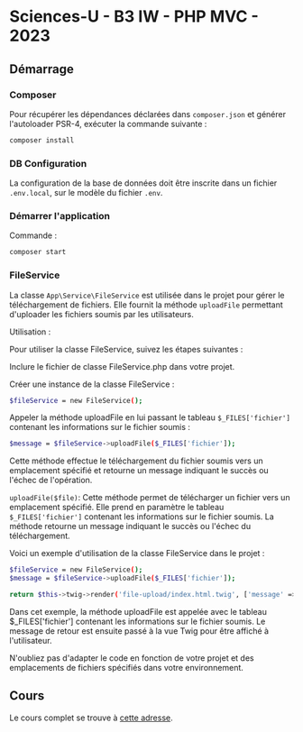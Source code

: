 # Sciences-U - B3 IW - PHP MVC - 2023

## Démarrage

### Composer

Pour récupérer les dépendances déclarées dans `composer.json` et générer l'autoloader PSR-4, exécuter la commande suivante :

```bash
composer install
```

### DB Configuration

La configuration de la base de données doit être inscrite dans un fichier `.env.local`, sur le modèle du fichier `.env`.

### Démarrer l'application

Commande :

```bash
composer start
```

### FileService


La classe `App\Service\FileService` est utilisée dans le projet pour gérer le téléchargement de fichiers. 
Elle fournit la méthode `uploadFile` permettant d'uploader les fichiers soumis par les utilisateurs.

Utilisation : 

Pour utiliser la classe FileService, suivez les étapes suivantes :

Inclure le fichier de classe FileService.php dans votre projet.

Créer une instance de la classe FileService :

```bash
$fileService = new FileService();
```

Appeler la méthode uploadFile en lui passant le tableau `$_FILES['fichier']` contenant les informations sur le fichier soumis :

```bash
$message = $fileService->uploadFile($_FILES['fichier']);
```

Cette méthode effectue le téléchargement du fichier soumis vers un emplacement spécifié et retourne un message indiquant le succès ou l'échec de l'opération.

`uploadFile($file)`: Cette méthode permet de télécharger un fichier vers un emplacement spécifié. Elle prend en paramètre le tableau `$_FILES['fichier']` contenant les informations sur le fichier soumis. La méthode retourne un message indiquant le succès ou l'échec du téléchargement.

Voici un exemple d'utilisation de la classe FileService dans le projet :

```bash
$fileService = new FileService();
$message = $fileService->uploadFile($_FILES['fichier']);

return $this->twig->render('file-upload/index.html.twig', ['message' => $message]);
```

Dans cet exemple, la méthode uploadFile est appelée avec le tableau $_FILES['fichier'] contenant les informations sur le fichier soumis. Le message de retour est ensuite passé à la vue Twig pour être affiché à l'utilisateur.

N'oubliez pas d'adapter le code en fonction de votre projet et des emplacements de fichiers spécifiés dans votre environnement.

## Cours

Le cours complet se trouve à [cette adresse](https://ld-web.github.io/su-2023-php-mvc-course/).
